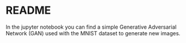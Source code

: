 # README

In the jupyter notebook you can find a simple Generative Adversarial Network (GAN) used with the MNIST dataset to generate new images.
